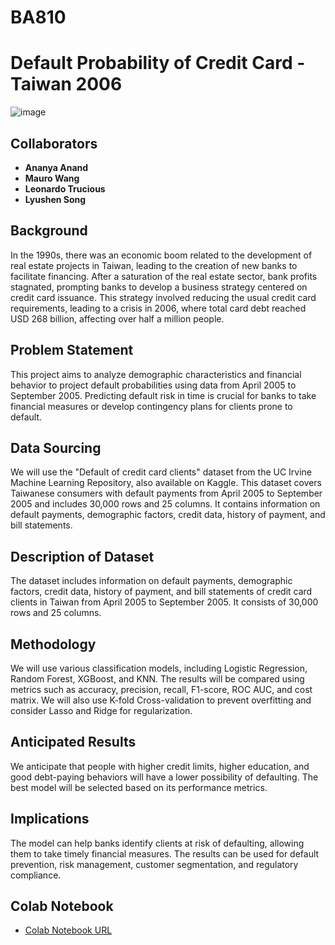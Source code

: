 # BA810

# Default Probability of Credit Card - Taiwan 2006

![image](https://github.com/user-attachments/assets/cf474a0b-f6c8-4f6a-b3cf-932b0a0d4fed)

## Collaborators
- **Ananya Anand**
- **Mauro Wang**
- **Leonardo Trucious**
- **Lyushen Song**

## Background
In the 1990s, there was an economic boom related to the development of real estate projects in Taiwan, leading to the creation of new banks to facilitate financing. After a saturation of the real estate sector, bank profits stagnated, prompting banks to develop a business strategy centered on credit card issuance. This strategy involved reducing the usual credit card requirements, leading to a crisis in 2006, where total card debt reached USD 268 billion, affecting over half a million people.

## Problem Statement
This project aims to analyze demographic characteristics and financial behavior to project default probabilities using data from April 2005 to September 2005. Predicting default risk in time is crucial for banks to take financial measures or develop contingency plans for clients prone to default.

## Data Sourcing
We will use the "Default of credit card clients" dataset from the UC Irvine Machine Learning Repository, also available on Kaggle. This dataset covers Taiwanese consumers with default payments from April 2005 to September 2005 and includes 30,000 rows and 25 columns. It contains information on default payments, demographic factors, credit data, history of payment, and bill statements.

## Description of Dataset
The dataset includes information on default payments, demographic factors, credit data, history of payment, and bill statements of credit card clients in Taiwan from April 2005 to September 2005. It consists of 30,000 rows and 25 columns.

## Methodology
We will use various classification models, including Logistic Regression, Random Forest, XGBoost, and KNN. The results will be compared using metrics such as accuracy, precision, recall, F1-score, ROC AUC, and cost matrix. We will also use K-fold Cross-validation to prevent overfitting and consider Lasso and Ridge for regularization.

## Anticipated Results
We anticipate that people with higher credit limits, higher education, and good debt-paying behaviors will have a lower possibility of defaulting. The best model will be selected based on its performance metrics.

## Implications
The model can help banks identify clients at risk of defaulting, allowing them to take timely financial measures. The results can be used for default prevention, risk management, customer segmentation, and regulatory compliance.

## Colab Notebook
- [Colab Notebook URL](https://colab.research.google.com/drive/1Ew5F3Df-6DfmOhOSIn271Ft4O9NGG521)
